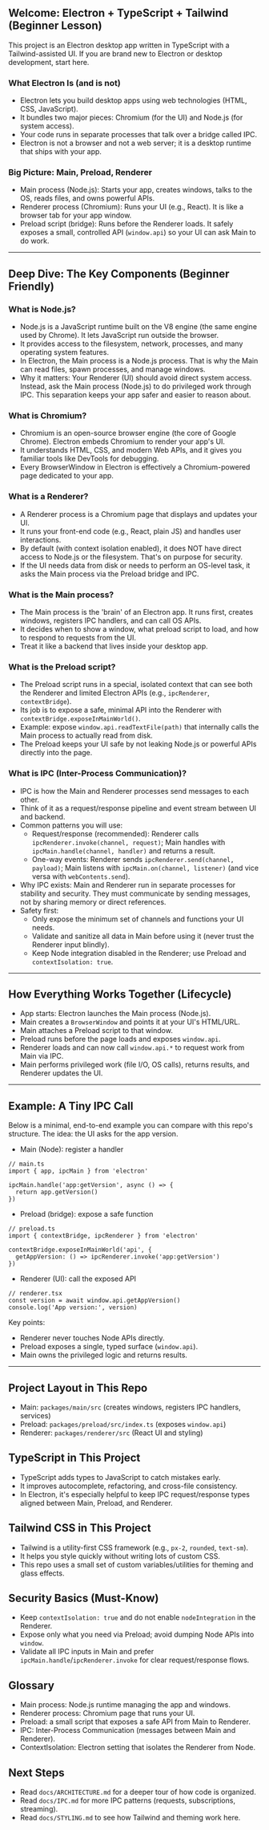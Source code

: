## Welcome: Electron + TypeScript + Tailwind (Beginner Lesson)

This project is an Electron desktop app written in TypeScript with a Tailwind-assisted UI. If you are brand new to Electron or desktop development, start here.

### What Electron Is (and is not)
- Electron lets you build desktop apps using web technologies (HTML, CSS, JavaScript).
- It bundles two major pieces: Chromium (for the UI) and Node.js (for system access).
- Your code runs in separate processes that talk over a bridge called IPC.
- Electron is not a browser and not a web server; it is a desktop runtime that ships with your app.

### Big Picture: Main, Preload, Renderer
- Main process (Node.js): Starts your app, creates windows, talks to the OS, reads files, and owns powerful APIs.
- Renderer process (Chromium): Runs your UI (e.g., React). It is like a browser tab for your app window.
- Preload script (bridge): Runs before the Renderer loads. It safely exposes a small, controlled API (`window.api`) so your UI can ask Main to do work.

---

## Deep Dive: The Key Components (Beginner Friendly)

### What is Node.js?
- Node.js is a JavaScript runtime built on the V8 engine (the same engine used by Chrome). It lets JavaScript run outside the browser.
- It provides access to the filesystem, network, processes, and many operating system features.
- In Electron, the Main process is a Node.js process. That is why the Main can read files, spawn processes, and manage windows.
- Why it matters: Your Renderer (UI) should avoid direct system access. Instead, ask the Main process (Node.js) to do privileged work through IPC. This separation keeps your app safer and easier to reason about.

### What is Chromium?
- Chromium is an open-source browser engine (the core of Google Chrome). Electron embeds Chromium to render your app's UI.
- It understands HTML, CSS, and modern Web APIs, and it gives you familiar tools like DevTools for debugging.
- Every BrowserWindow in Electron is effectively a Chromium-powered page dedicated to your app.

### What is a Renderer?
- A Renderer process is a Chromium page that displays and updates your UI.
- It runs your front-end code (e.g., React, plain JS) and handles user interactions.
- By default (with context isolation enabled), it does NOT have direct access to Node.js or the filesystem. That's on purpose for security.
- If the UI needs data from disk or needs to perform an OS-level task, it asks the Main process via the Preload bridge and IPC.

### What is the Main process?
- The Main process is the 'brain' of an Electron app. It runs first, creates windows, registers IPC handlers, and can call OS APIs.
- It decides when to show a window, what preload script to load, and how to respond to requests from the UI.
- Treat it like a backend that lives inside your desktop app.

### What is the Preload script?
- The Preload script runs in a special, isolated context that can see both the Renderer and limited Electron APIs (e.g., `ipcRenderer`, `contextBridge`).
- Its job is to expose a safe, minimal API into the Renderer with `contextBridge.exposeInMainWorld()`.
- Example: expose `window.api.readTextFile(path)` that internally calls the Main process to actually read from disk.
- The Preload keeps your UI safe by not leaking Node.js or powerful APIs directly into the page.

### What is IPC (Inter-Process Communication)?
- IPC is how the Main and Renderer processes send messages to each other.
- Think of it as a request/response pipeline and event stream between UI and backend.
- Common patterns you will use:
  - Request/response (recommended): Renderer calls `ipcRenderer.invoke(channel, request)`; Main handles with `ipcMain.handle(channel, handler)` and returns a result.
  - One-way events: Renderer sends `ipcRenderer.send(channel, payload)`; Main listens with `ipcMain.on(channel, listener)` (and vice versa with `webContents.send`).
- Why IPC exists: Main and Renderer run in separate processes for stability and security. They must communicate by sending messages, not by sharing memory or direct references.
- Safety first:
  - Only expose the minimum set of channels and functions your UI needs.
  - Validate and sanitize all data in Main before using it (never trust the Renderer input blindly).
  - Keep Node integration disabled in the Renderer; use Preload and `contextIsolation: true`.

---

## How Everything Works Together (Lifecycle)
- App starts: Electron launches the Main process (Node.js).
- Main creates a `BrowserWindow` and points it at your UI's HTML/URL.
- Main attaches a Preload script to that window.
- Preload runs before the page loads and exposes `window.api`.
- Renderer loads and can now call `window.api.*` to request work from Main via IPC.
- Main performs privileged work (file I/O, OS calls), returns results, and Renderer updates the UI.

---

## Example: A Tiny IPC Call

Below is a minimal, end-to-end example you can compare with this repo's structure. The idea: the UI asks for the app version.

- Main (Node): register a handler
```
// main.ts
import { app, ipcMain } from 'electron'

ipcMain.handle('app:getVersion', async () => {
  return app.getVersion()
})
```

- Preload (bridge): expose a safe function
```
// preload.ts
import { contextBridge, ipcRenderer } from 'electron'

contextBridge.exposeInMainWorld('api', {
  getAppVersion: () => ipcRenderer.invoke('app:getVersion')
})
```

- Renderer (UI): call the exposed API
```
// renderer.tsx
const version = await window.api.getAppVersion()
console.log('App version:', version)
```

Key points:
- Renderer never touches Node APIs directly.
- Preload exposes a single, typed surface (`window.api`).
- Main owns the privileged logic and returns results.

---

## Project Layout in This Repo
- Main: `packages/main/src` (creates windows, registers IPC handlers, services)
- Preload: `packages/preload/src/index.ts` (exposes `window.api`)
- Renderer: `packages/renderer/src` (React UI and styling)

## TypeScript in This Project
- TypeScript adds types to JavaScript to catch mistakes early.
- It improves autocomplete, refactoring, and cross-file consistency.
- In Electron, it's especially helpful to keep IPC request/response types aligned between Main, Preload, and Renderer.

## Tailwind CSS in This Project
- Tailwind is a utility-first CSS framework (e.g., `px-2`, `rounded`, `text-sm`).
- It helps you style quickly without writing lots of custom CSS.
- This repo uses a small set of custom variables/utilities for theming and glass effects.

## Security Basics (Must-Know)
- Keep `contextIsolation: true` and do not enable `nodeIntegration` in the Renderer.
- Expose only what you need via Preload; avoid dumping Node APIs into `window`.
- Validate all IPC inputs in Main and prefer `ipcMain.handle`/`ipcRenderer.invoke` for clear request/response flows.

## Glossary
- Main process: Node.js runtime managing the app and windows.
- Renderer process: Chromium page that runs your UI.
- Preload: a small script that exposes a safe API from Main to Renderer.
- IPC: Inter-Process Communication (messages between Main and Renderer).
- ContextIsolation: Electron setting that isolates the Renderer from Node.

## Next Steps
- Read `docs/ARCHITECTURE.md` for a deeper tour of how code is organized.
- Read `docs/IPC.md` for more IPC patterns (requests, subscriptions, streaming).
- Read `docs/STYLING.md` to see how Tailwind and theming work here.
